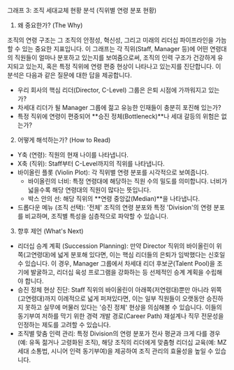 그래프 3: 조직 세대교체 현황 분석 (직위별 연령 분포 현황)

1. 왜 중요한가? (The Why)

조직의 연령 구조는 그 조직의 안정성, 혁신성, 그리고 미래의 리더십 파이프라인을 가늠할 수 있는 중요한 지표입니다. 이 그래프는 각 직위(Staff, Manager 등)에 어떤 연령대의 직원들이 얼마나 분포하고 있는지를 보여줌으로써, 조직의 인력 구조가 건강하게 유지되고 있는지, 혹은 특정 직위에 연령 편중 현상이 나타나고 있는지를 진단합니다. 이 분석은 다음과 같은 질문에 대한 답을 제공합니다.

- 우리 회사의 핵심 리더(Director, C-Level) 그룹은 은퇴 시점에 가까워지고 있는가?
- 차세대 리더가 될 Manager 그룹에 젊고 유능한 인재들이 충분히 포진해 있는가?
- 특정 직위에 연령이 편중되어 **승진 정체(Bottleneck)**나 세대 갈등의 위험은 없는가?

2. 어떻게 해석하는가? (How to Read)

- Y축 (연령): 직원의 현재 나이를 나타냅니다.
- X축 (직위): Staff부터 C-Level까지의 직위를 나타냅니다.
- 바이올린 플롯 (Violin Plot): 각 직위별 연령 분포를 시각적으로 보여줍니다.
    - 바이올린의 너비: 특정 연령대에 해당하는 직원 수의 밀도를 의미합니다. 너비가 넓을수록 해당 연령대의 직원이 많다는 뜻입니다.
    - 박스 안의 선: 해당 직위의 **연령 중앙값(Median)**을 나타냅니다.
- 드롭다운 메뉴 (조직 선택): '전체' 조직의 연령 분포와 특정 'Division'의 연령 분포를 비교하며, 조직별 특성을 심층적으로 파악할 수 있습니다.

3. 향후 제언 (What's Next)

- 리더십 승계 계획 (Succession Planning): 만약 Director 직위의 바이올린이 위쪽(고연령대)에 넓게 분포해 있다면, 이는 핵심 리더들의 은퇴가 임박했다는 신호일 수 있습니다. 이 경우, Manager 그룹에서 차세대 리더 후보군(Talent Pool)을 조기에 발굴하고, 리더십 육성 프로그램을 강화하는 등 선제적인 승계 계획을 수립해야 합니다.
- 승진 정체 현상 진단: Staff 직위의 바이올린이 아래쪽(저연령대)뿐만 아니라 위쪽(고연령대)까지 이례적으로 넓게 퍼져있다면, 이는 일부 직원들이 오랫동안 승진하지 못하고 실무에 머물러 있다는 '승진 정체' 현상을 의심해볼 수 있습니다. 이들의 동기부여 저하를 막기 위한 경력 개발 경로(Career Path) 재설계나 직무 전문성을 인정하는 제도를 고려할 수 있습니다.
- 조직별 맞춤 인력 관리: 특정 Division의 연령 분포가 전사 평균과 크게 다를 경우(예: 유독 젊거나 고령화된 조직), 해당 조직의 리더에게 맞춤형 리더십 교육(예: MZ세대 소통법, 시니어 인력 동기부여)을 제공하여 조직 관리의 효율성을 높일 수 있습니다.